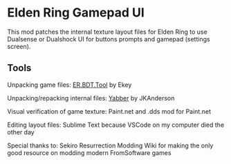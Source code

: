 # Elden Ring Gamepad UI

This mod patches the internal texture layout files for Elden Ring to use
Dualsense or Dualshock UI for buttons prompts and gamepad (settings screen).

## Tools

Unpacking game files:
[ER.BDT.Tool](https://github.com/Ekey/ER.BDT.Tool/) by Ekey

Unpacking/repacking internal files:
[Yabber](https://github.com/JKAnderson/Yabber/) by JKAnderson

Visual verification of game texture:
Paint.net and .dds mod for Paint.net

Editing layout files:
Sublime Text because VSCode on my computer died the other day

Special thanks to:
Sekiro Resurrection Modding Wiki for making the only good resource on modding
modern FromSoftware games
